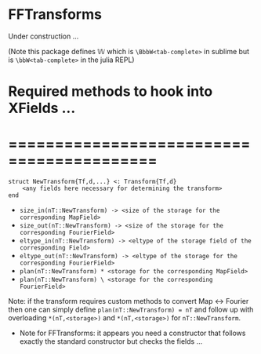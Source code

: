 # FFTransforms


Under construction ...

(Note this package defines 𝕎 which is `\BbbW<tab-complete>` in sublime but is `\bbW<tab-complete>`
in the julia REPL)




# Required methods to hook into XFields ...
# ==========================================

```
struct NewTransform{Tf,d,...} <: Transform{Tf,d}
    <any fields here necessary for determining the transform>
end
```

* `size_in(nT::NewTransform) -> <size of the storage for the corresponding MapField>`
* `size_out(nT::NewTransform) -> <size of the storage for the corresponding FourierField>`  
* `eltype_in(nT::NewTransform) -> <eltype of the storage field of the corresponding Field>`
* `eltype_out(nT::NewTransform) -> <eltype of the storage for the corresponding FourierField>`
* `plan(nT::NewTransform) * <storage for the corresponding MapField>`
* `plan(nT::NewTransform) \ <storage for the corresponding FourierField>`


Note: if the transform requires custom methods to convert Map <-> Fourier then one can simply define `plan(nT::NewTransform) = nT` and follow up with overloading `*(nT,<storage>)` and `*(nT,<storage>)` for  `nT::NewTransform`.



* Note for FFTransforms: it appears you need a constructor that follows exactly the standard constructor but checks the fields ...
